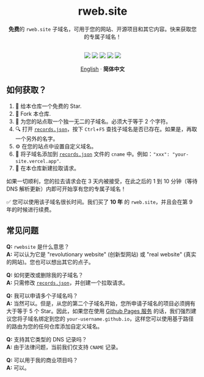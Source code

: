<div align="center">
<!-- <a href="https://github.com/katorlys/rweb.site"><img src="/" height="75"></a> -->
<h1>rweb.site</h1>

**免费**的 `rweb.site` 子域名，可用于您的网站、开源项目和其它内容。快来获取您的专属子域名！<br><br>

[![](https://img.shields.io/badge/许可-MIT-%23EFEFEF?style=flat-square&logoColor=white&labelColor=black)](/LICENSE)
[![](https://img.shields.io/github/issues-pr-closed-raw/katorlys/rweb.site?style=flat-square&logoColor=white&label=申请总数&labelColor=black&color=%2379E096)](https://github.com/katorlys/rweb.site/pulls)
[![](https://img.shields.io/github/contributors-anon/katorlys/rweb.site?style=flat-square&logoColor=white&label=申请人数&labelColor=black&color=%23FFC868)](https://github.com/katorlys/rweb.site/graphs/contributors)
[![](https://img.shields.io/github/commit-activity/m/katorlys/rweb.site?style=flat-square&logoColor=white&label=频率&labelColor=black&color=%2377CCF6)](https://github.com/katorlys/rweb.site/pulse/monthly)
[![](https://img.shields.io/github/stars/katorlys/rweb.site?style=flat-square&logoColor=white&label=星标&labelColor=black&color=%23FF97A8)](https://github.com/katorlys/rweb.site/stargazers)

[English](/README.md) · **简体中文**

</div>


## 如何获取？
1. 🌟 给本仓库一个免费的 Star.
2. 🍴 Fork 本仓库.
3. 🧠 为您的站点取一个独一无二的子域名。必须大于等于 2 个字符。
4. 🔍 打开 [`records.json`](/records.json)，按下 `Ctrl`+`F5` 查找子域名是否已存在。如果是，再取一个另外的名字。
5. ⚙️ 在您的站点中设置自定义域名。
6. 📄 将子域名添加到 [`records.json`](/records.json) 文件的 `cname` 中。例如：`"xxx": "your-site.vercel.app"`.
7. 🥰 在本仓库新建拉取请求。

如果一切顺利，您的拉去请求会在 3 天内被接受，在此之后的 1 到 10 分钟（等待 DNS 解析更新）内即可开始享有您的专属子域名！  

✅ 您可以使用该子域名很长时间。我们买了 **10 年** 的 `rweb.site`，并且会在第 9 年的时候进行续费。  


## 常见问题
**Q:** `rwebsite` 是什么意思？  
**A:** 可以认为它是 "revolutionary website" (创新型网站) 或 "real website" (真实的网站)。您也可以想出其它的点子。  

**Q:** 如何更改或删除我的子域名？  
**A:** 只需修改 [`records.json`](/records.json)，并创建一个拉取请求。  

**Q:** 我可以申请多个子域名吗？  
**A:** 当然可以。但是，从您的第二个子域名开始，您所申请子域名的项目必须拥有大于等于 5 个 Star。因此，如果您在使用 [Github Pages 服务](https://pages.github.com) 的话，我们强烈建议您将子域名绑定到您的 `your-username.github.io`，这样您可以使用基于路径的路由为您的任何仓库添加自定义域名。  

**Q:** 支持其它类型的 DNS 记录吗？  
**A:** 由于法律问题，当前我们仅支持 `CNAME` 记录。  

**Q:** 可以用于我的商业项目吗？  
**A:** 可以。  


